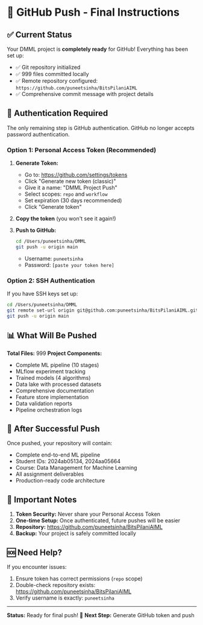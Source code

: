 # 🚀 GitHub Push - Final Instructions

## ✅ Current Status
Your DMML project is **completely ready** for GitHub! Everything has been set up:

- ✅ Git repository initialized
- ✅ 999 files committed locally
- ✅ Remote repository configured: `https://github.com/puneetsinha/BitsPilaniAIML`
- ✅ Comprehensive commit message with project details

## 🔐 Authentication Required

The only remaining step is GitHub authentication. GitHub no longer accepts password authentication.

### Option 1: Personal Access Token (Recommended)

1. **Generate Token:**
   - Go to: https://github.com/settings/tokens
   - Click "Generate new token (classic)"
   - Give it a name: "DMML Project Push"
   - Select scopes: `repo` and `workflow`
   - Set expiration (30 days recommended)
   - Click "Generate token"

2. **Copy the token** (you won't see it again!)

3. **Push to GitHub:**
   ```bash
   cd /Users/puneetsinha/DMML
   git push -u origin main
   ```
   - Username: `puneetsinha`
   - Password: `[paste your token here]`

### Option 2: SSH Authentication

If you have SSH keys set up:
```bash
cd /Users/puneetsinha/DMML
git remote set-url origin git@github.com:puneetsinha/BitsPilaniAIML.git
git push -u origin main
```

## 📊 What Will Be Pushed

**Total Files:** 999
**Project Components:**
- Complete ML pipeline (10 stages)
- MLflow experiment tracking
- Trained models (4 algorithms)
- Data lake with processed datasets
- Comprehensive documentation
- Feature store implementation
- Data validation reports
- Pipeline orchestration logs

## 🎯 After Successful Push

Once pushed, your repository will contain:
- Complete end-to-end ML pipeline
- Student IDs: 2024ab05134, 2024aa05664
- Course: Data Management for Machine Learning
- All assignment deliverables
- Production-ready code architecture

## 🚨 Important Notes

1. **Token Security:** Never share your Personal Access Token
2. **One-time Setup:** Once authenticated, future pushes will be easier
3. **Repository:** https://github.com/puneetsinha/BitsPilaniAIML
4. **Backup:** Your project is safely committed locally

## 🆘 Need Help?

If you encounter issues:
1. Ensure token has correct permissions (`repo` scope)
2. Double-check repository exists: https://github.com/puneetsinha/BitsPilaniAIML
3. Verify username is exactly: `puneetsinha`

---

**Status:** Ready for final push! 🎉
**Next Step:** Generate GitHub token and push
